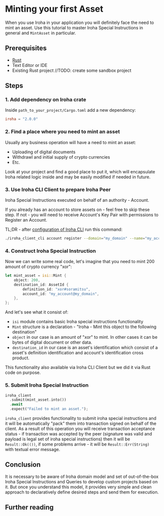 # Minting your first Asset

When you use Iroha in your application you will definitely face the need to mint an asset.
Use this tutorial to master Iroha Special Instructions in general and `MintAsset` in particular.

## Prerequisites

* [Rust](https://www.rust-lang.org/tools/install)
* Text Editor or IDE
* Existing Rust project //TODO: create some sandbox project

## Steps

### 1. Add dependency on Iroha crate

Inside `path_to_your_project/Cargo.toml` add a new dependency:

```toml
iroha = "2.0.0"
```

### 2. Find a place where you need to mint an asset

Usually any business operation will have a need to mint an asset:

* Uploading of digital documents
* Withdrawl and initial supply of crypto currencies
* Etc.

Look at your project and find a good place to put it, which will encapsulate Iroha related logic inside
and may be easily modified if needed in future.

### 3. Use Iroha CLI Client to prepare Iroha Peer

Iroha Special Instructions executed on behalf of an authority - Account.

If you already has an account to store assets on - feel free to skip these step.
If not - you will need to receive Account's Key Pair with permissions to Register an Account.

TL;DR - after [configuration of Iroha CLI](https://github.com/hyperledger/iroha/blob/iroha2-dev/iroha_client_cli/README.md)
run this command:

```bash
./iroha_client_cli account register --domain="my_domain" --name="my_account" --key="{account_public_key}"
```

### 4. Construct Iroha Special Instruction

Now we can write some real code, let's imagine that you need to mint 200 amount of crypto currency "xor":

```rust
let mint_asset = isi::Mint {
    object: 200,
    destination_id: AssetId {
        definition_id: "xor#soramitsu",
        account_id: "my_account@my_domain",
    },
};
```

And let's see what it consist of:

* `isi` module contains basic Iroha special instructions functionality
* `Mint` structure is a declaration - "Iroha - Mint this object to the following destination"
* `object` in our case is an amount of "xor" to mint. In other cases it can be bytes of digital document or other data.
* `destination_id` in our case is an asset's identification which consist of a asset's definition identification and 
account's identification cross product.

This functionality also available via Iroha CLI Client but we did it via Rust code on purpose.

### 5. Submit Iroha Special Instruction

```rust
iroha_client
  .submit(mint_asset.into())
  .await
  .expect("Failed to mint an asset.");
```

`iroha_client` provides functionality to submit iroha special instructions and it will be automatically 
"pack" them into transaction signed on behalf of the client. As a result of this operation
you will receive transaction acceptance status - if transaction was accepted by the peer
(signature was valid and payload is legal set of iroha special instructions) then
it will be `Result::Ok(())`, if some problems arrive - it will be `Result::Err(String)` 
with textual error message.

## Conclusion
It is necessary to be aware of Iroha domain model and set of out-of-the-box Iroha Special Instructions 
and Queries to develop custom projects based on it. But once you understand this model, it provides 
very simple and clean approach to declaratively define desired steps and send them for execution.

## Further reading
